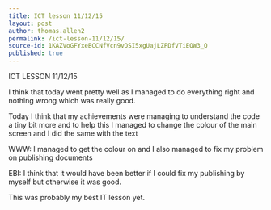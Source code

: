 ```yaml
---
title: ICT lesson 11/12/15
layout: post
author: thomas.allen2
permalink: /ict-lesson-11/12/15/
source-id: 1KAZVoGFYxeBCCNfVcn9vOSI5xgUajLZPDfVTiEQW3_Q
published: true
---
```

ICT LESSON 11/12/15

I think that today went pretty well as I managed to do everything right and nothing wrong which was really good.

Today I think that my achievements were managing to understand the code a tiny bit more and to help this I managed to change the colour of the main screen and I did the same with the text

WWW: I managed to get the colour on and I also managed to fix my problem on publishing documents

EBI: I think that it would have been better if I could fix my publishing by myself but otherwise it was good.

This was probably my best IT lesson yet.   

